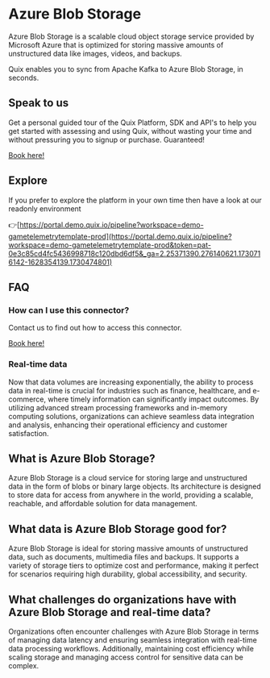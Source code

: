 <!-- START MARKDOWN -->
<!--[tech-name]-->
# Azure Blob Storage

<!--[blurb-about-tech]-->
Azure Blob Storage is a scalable cloud object storage service provided by Microsoft Azure that is optimized for storing massive amounts of unstructured data like images, videos, and backups.

Quix enables you to sync from Apache Kafka <span id="to_or_from">to</span> <span id="techname">Azure Blob Storage</span>, in seconds.

## Speak to us

Get a personal guided tour of the Quix Platform, SDK and API's to help you get started with assessing and using Quix, without wasting your time and without pressuring you to signup or purchase. Guaranteed!

[Book here!](https://share.hsforms.com/1iW0TmZzKQMChk0lxd_tGiw4yjw2?__hstc=175542013.19c333c2ae8002be5fbc6a17a447e442.1730474801833.1730474801833.1730716142494.2&__hssc=175542013.2.1730716142494&__hsfp=3927774151)

## Explore

If you prefer to explore the platform in your own time then have a look at our readonly environment

👉[https://portal.demo.quix.io/pipeline?workspace=demo-gametelemetrytemplate-prod](https://portal.demo.quix.io/pipeline?workspace=demo-gametelemetrytemplate-prod&token=pat-0e3c85cd4fc5436998718c120dbd6df5&_ga=2.25371390.276140621.1730716142-1628354139.1730474801)

## FAQ 

### How can I use this connector?

Contact us to find out how to access this connector.

[Book here!](https://share.hsforms.com/1iW0TmZzKQMChk0lxd_tGiw4yjw2?__hstc=175542013.19c333c2ae8002be5fbc6a17a447e442.1730474801833.1730474801833.1730716142494.2&__hssc=175542013.2.1730716142494&__hsfp=3927774151)

### Real-time data

Now that data volumes are increasing exponentially, the ability to process data in real-time is crucial for industries such as finance, healthcare, and e-commerce, where timely information can significantly impact outcomes. By utilizing advanced stream processing frameworks and in-memory computing solutions, organizations can achieve seamless data integration and analysis, enhancing their operational efficiency and customer satisfaction.

## What is <span id="techname">Azure Blob Storage</span>?

<!--[tech-seo-text]-->
Azure Blob Storage is a cloud service for storing large and unstructured data in the form of blobs or binary large objects. Its architecture is designed to store data for access from anywhere in the world, providing a scalable, reachable, and affordable solution for data management.

## What data is <span id="techname">Azure Blob Storage</span> good for?

<!--[tech-data-seo-text]-->
Azure Blob Storage is ideal for storing massive amounts of unstructured data, such as documents, multimedia files and backups. It supports a variety of storage tiers to optimize cost and performance, making it perfect for scenarios requiring high durability, global accessibility, and security.

## What challenges do organizations have with <span id="techname">Azure Blob Storage</span> and real-time data?

<!--[tech-challenges-seo-text]-->
Organizations often encounter challenges with Azure Blob Storage in terms of managing data latency and ensuring seamless integration with real-time data processing workflows. Additionally, maintaining cost efficiency while scaling storage and managing access control for sensitive data can be complex.
<!-- END MARKDOWN -->